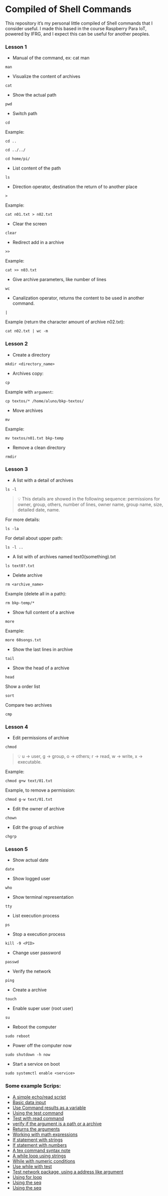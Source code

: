 # Compiled of Shell Commands
This repository it’s my personal little compiled of Shell commands that I consider useful. I made this based in the course Raspberry Para IoT, powered by IFRG, and I expect this can be useful for another peoples.

### Lesson 1 

*	Manual of the command, ex: cat man
```
man
```
*	 Visualize the content of archives
```
cat
```
*	Show the actual path
```
pwd
```
*	Switch path
```
cd
```
Example:
```
cd .. 
```
```
cd ../../ 
```
```
cd home/pi/ 
```
*	List content of the path
```
ls
``` 

*	Direction operator, destination the return of to another place
```
>
```
Example:
```
cat n01.txt > n02.txt
```

*	Clear the screen
```
clear
```

* Redirect add in a archive
```
>> 
```
Example:
```
cat >> n03.txt
```


* Give archive parameters, like number of lines
```
wc 
```

* Canalization operator, returns the content to be used in another command.

```
| 
```
Example (return the character amount of archive n02.txt): 
```
cat n02.txt | wc -m 
```

### Lesson 2

*	Create a directory 

```
mkdir <directory_name> 
```

* Archives copy:

```
cp
```
Example with `argument`:
```
cp textos/* /home/aluno/bkp-textos/ 
```
* Move archives

```
mv
```
Example:
```
mv textos/n01.txt bkp-temp
```

* Remove a clean directory
```
rmdir 
```

### Lesson 3

* A list with a detail of archives
```
ls -l
```
>:bulb: This details are showed in the following sequence: permissions for owner, group, others, number of lines, owner name, group name, size, detailed date, name.

For more details:
```
ls -la
```
For detail about upper path:
```
ls -l ..
```

* A list with of archives named text0(something).txt
```
ls text0?.txt
```
* Delete archive
```
rm <archive_name>
```
Example (delete all in a path):

```
rm bkp-temp/*
```
* Show full content of a archive
```
more
```
Example:
```
more 60songs.txt
```
* Show the last lines in archive
```
tail
```
* Show the head of a archive
```
head
```
Show a order list
```
sort
```
Compare two archives
```
cmp
```

### Lesson 4

* Edit permissions of archive
```
chmod
```


>:bulb: u -> user, g -> group, o -> others; r -> read, w -> write, x -> executable.


Example:
```
chmod g+w text/01.txt
```
Example, to remove a permission:
```
chmod g-w text/01.txt
```
* Edit the owner of archive
```
chown
```
* Edit the group of archive
```
chgrp
```

### Lesson 5

* Show actual date
```
date
```
* Show logged user
```
who
```
* Show terminal representation
```
tty
```
* List execution process

```
ps
```
* Stop a execution process
```
kill -9 <PID>
```
* Change user password
```
passwd
```
* Verify the network
```
ping
```
* Create a archive
```
touch
```
* Enable super user (root user)
```
su
```
* Reboot the computer
```
sudo reboot
```
* Power off the computer now
```
sudo shutdown -h now
```

* Start a service on boot

```
sudo systemctl enable <service>
```
### Some example Scrips:

* [A simple echo/read script](scripts/script1.sh)
* [Basic data input](scripts/script2.sh)
* [Use Command results as a variable](scripts/script3.sh)
* [Using the test command](scripts/script4.sh)
* [Test with read command](scripts/script5.sh)
* [verify if the argument is a path or a archive](scripts/script6.sh)
* [Returns the arguments](scripts/script7.sh)
* [Working with math expressions](scripts/script8.sh)
* [If statement with strings](scripts/script9.sh)
* [If statement with numbers](scripts/script91.sh)
* [A tex command syntax note](scripts/script92.sh)
* [A while loop using strings](scripts/script93.sh)
* [While with numeric conditions](scripts/script94.sh)
* [Use while with test](scripts/script95.sh)
* [Test network package, using a address like argument](scripts/script96.sh)
* [Using for loop](scripts/script97.sh)
* [Using the seq](scripts/script98.sh)
* [Using the seq](scripts/script98.sh)


